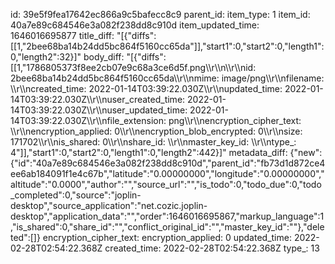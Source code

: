 id: 39e5f9fea17642ec866a9c5bafecc8c9
parent_id: 
item_type: 1
item_id: 40a7e89c684546e3a082f238dd8c910d
item_updated_time: 1646016695877
title_diff: "[{\"diffs\":[[1,\"2bee68ba14b24dd5bc864f5160cc65da\"]],\"start1\":0,\"start2\":0,\"length1\":0,\"length2\":32}]"
body_diff: "[{\"diffs\":[[1,\"1786805373f8ee2cb07e9c68a3ce6d5f.png\\\r\\\n\\\r\\\nid: 2bee68ba14b24dd5bc864f5160cc65da\\\r\\\nmime: image/png\\\r\\\nfilename: \\\r\\\ncreated_time: 2022-01-14T03:39:22.030Z\\\r\\\nupdated_time: 2022-01-14T03:39:22.030Z\\\r\\\nuser_created_time: 2022-01-14T03:39:22.030Z\\\r\\\nuser_updated_time: 2022-01-14T03:39:22.030Z\\\r\\\nfile_extension: png\\\r\\\nencryption_cipher_text: \\\r\\\nencryption_applied: 0\\\r\\\nencryption_blob_encrypted: 0\\\r\\\nsize: 171702\\\r\\\nis_shared: 0\\\r\\\nshare_id: \\\r\\\nmaster_key_id: \\\r\\\ntype_: 4\"]],\"start1\":0,\"start2\":0,\"length1\":0,\"length2\":442}]"
metadata_diff: {"new":{"id":"40a7e89c684546e3a082f238dd8c910d","parent_id":"fb73d1d872ce4ee6ab184091f1e4c67b","latitude":"0.00000000","longitude":"0.00000000","altitude":"0.0000","author":"","source_url":"","is_todo":0,"todo_due":0,"todo_completed":0,"source":"joplin-desktop","source_application":"net.cozic.joplin-desktop","application_data":"","order":1646016695867,"markup_language":1,"is_shared":0,"share_id":"","conflict_original_id":"","master_key_id":""},"deleted":[]}
encryption_cipher_text: 
encryption_applied: 0
updated_time: 2022-02-28T02:54:22.368Z
created_time: 2022-02-28T02:54:22.368Z
type_: 13